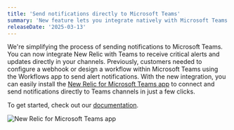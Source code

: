 ```yaml
---
title: 'Send notifications directly to Microsoft Teams'
summary: 'New feature lets you integrate natively with Microsoft Teams instead of using webhooks'
releaseDate: '2025-03-13'
---
```



We're simplifying the process of sending notifications to Microsoft Teams. You can now integrate New Relic with Teams to receive critical alerts and updates directly in your channels. Previously, customers needed to configure a webhook or design a workflow within Microsoft Teams using the Workflows app to send alert notifications. With the new integration, you can easily install the [New Relic for Microsoft Teams app](https://appsource.microsoft.com/en-us/product/Office365/WA200008155) to connect and send notifications directly to Teams channels in just a few clicks.

To get started, check out our [documentation](https://docs.newrelic.com/docs/alerts/get-notified/microsoft-teams-integrations).


![New Relic for Microsoft Teams app](/images/msteams-security-code.webp "New Relic for Microsoft Teams app in Microsoft Teams")